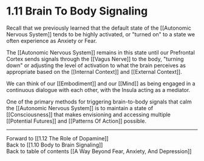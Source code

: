 # 1.11 Brain To Body Signaling

Recall that we previously learned that the default state of the [[Autonomic Nervous System]] tends to be highly activated, or "turned on" to a state we often experience as Anxiety or Fear.

The [[Autonomic Nervous System]] remains in this state until our Prefrontal Cortex sends signals through the [[Vagus Nerve]] to the body, "turning down" or adjusting the level of activation to what the brain perceives as appropriate based on the [[Internal Context]] and [[External Context]].

We can think of our [[Embodiment]] and our [[Mind]] as being engaged in a continuous dialogue with each other, with the Insula acting as a mediator.

One of the primary methods for triggering brain-to-body signals that calm the [[Autonomic Nervous System]] is to maintain a state of [[Consciousness]] that makes envisioning and accessing multiple [[Potential Futures]] and [[Patterns Of Action]] possible.

___

Forward to [[1.12 The Role of Dopamine]]        
Back to [[1.10 Body to Brain Signaling]]      
Back to table of contents [[A Way Beyond Fear, Anxiety, And Depression]]    
